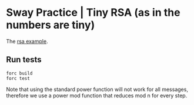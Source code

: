# Sway Practice | Tiny RSA (as in the numbers are tiny)

The [rsa example](https://ccom.uprrp.edu/~humberto/very-small-rsa-example.html). 

## Run tests
```
forc build
forc test
```

Note that using the standard power function will not work for all messages, therefore we use a power mod function that reduces mod n for every step. 
